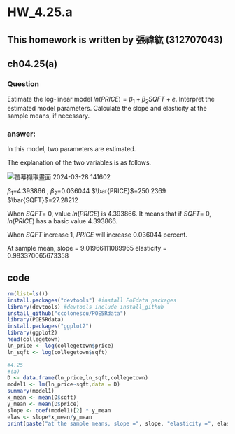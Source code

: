 # HW_4.25.a

## This homework is written by 張禕紘 (312707043)

## ch04.25(a)

### **Question**

Estimate the log-linear model $ln(PRICE)= \beta_1 + \beta_2SQFT + e$. Interpret the estimated model parameters. Calculate the slope and elasticity at the sample means, if necessary.

### answer:

In this model, two parameters are estimated.

The explanation of the two variables is as follows.

![螢幕擷取畫面 2024-03-28 141602](https://github.com/HWTeng-Course/202402-Financial-Econometrics/assets/161785685/d871a6a3-bf78-4368-a77c-de249eba6c78)


 $\beta_1$=4.393866 ,  $\beta_2$=0.036044   $\bar{PRICE}$=250.2369   $\bar{SQFT}$=27.28212 

When $SQFT$= 0, value $ln(PRICE)$ is 4.393866. It means that if $SQFT$= 0,  $ln(PRICE)$ has a basic value 4.393866.

When $SQFT$ increase 1, $PRICE$ will increase 0.036044  percent.

At sample mean, slope = 9.01966111089965 elasticity = 0.983370065673358


## code

``` r
rm(list=ls())
install.packages("devtools") #install PoEdata packages
library(devtools) #devtools include install_github
install_github("ccolonescu/POE5Rdata")
library(POE5Rdata)
install.packages("ggplot2")
library(ggplot2)
head(collegetown)
ln_price <- log(collegetown$price)  
ln_sqft <- log(collegetown$sqft)

#4.25
#(a)
D <- data.frame(ln_price,ln_sqft,collegetown)
model1 <- lm(ln_price~sqft,data = D)
summary(model1)
x_mean <- mean(D$sqft)
y_mean <- mean(D$price)
slope <- coef(model1)[2] * y_mean
elas <- slope*x_mean/y_mean
print(paste("at the sample means, slope =", slope, "elasticity =", elas))
